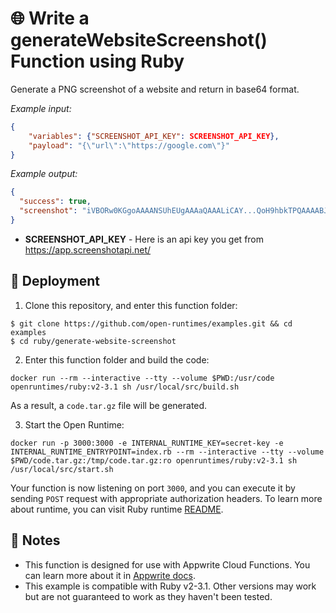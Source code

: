# 🌐 Write a generateWebsiteScreenshot() Function using Ruby

Generate a PNG screenshot of a website and return in base64 format.

_Example input:_

```json
{
    "variables": {"SCREENSHOT_API_KEY": SCREENSHOT_API_KEY},
    "payload": "{\"url\":\"https://google.com\"}"
}
```

_Example output:_

```json
{
  "success": true,
  "screenshot": "iVBORw0KGgoAAAANSUhEUgAAAaQAAALiCAY...QoH9hbkTPQAAAABJRU5ErkJggg=="
}
```

- **SCREENSHOT_API_KEY** - Here is an api key you get from https://app.screenshotapi.net/

## 🚀 Deployment

1. Clone this repository, and enter this function folder:

```
$ git clone https://github.com/open-runtimes/examples.git && cd examples
$ cd ruby/generate-website-screenshot
```

2. Enter this function folder and build the code:

```
docker run --rm --interactive --tty --volume $PWD:/usr/code openruntimes/ruby:v2-3.1 sh /usr/local/src/build.sh
```

As a result, a `code.tar.gz` file will be generated.

3. Start the Open Runtime:

```
docker run -p 3000:3000 -e INTERNAL_RUNTIME_KEY=secret-key -e INTERNAL_RUNTIME_ENTRYPOINT=index.rb --rm --interactive --tty --volume $PWD/code.tar.gz:/tmp/code.tar.gz:ro openruntimes/ruby:v2-3.1 sh /usr/local/src/start.sh
```

Your function is now listening on port `3000`, and you can execute it by sending `POST` request with appropriate authorization headers. To learn more about runtime, you can visit Ruby runtime [README](https://github.com/open-runtimes/open-runtimes/tree/main/runtimes/ruby-3.1).

## 📝 Notes

- This function is designed for use with Appwrite Cloud Functions. You can learn more about it in [Appwrite docs](https://appwrite.io/docs/functions).
- This example is compatible with Ruby v2-3.1. Other versions may work but are not guaranteed to work as they haven't been tested.
